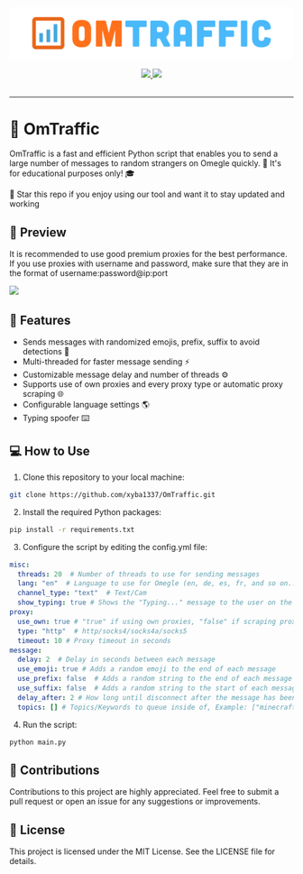 ![OmTraffic](OmTraffic.png)

<div align='center'>

  <a href='https://github.com/chroline/well_app/releases'>
  
  <img src='https://img.shields.io/github/v/release/xyba1337/omtraffic?color=%23FDD835&label=version&style=for-the-badge'>
  
  </a>
  
  <a href='https://github.com/xyba1337/omtraffic/blob/main/LICENSE'>
  
  <img src='https://img.shields.io/github/license/xyba1337/omtraffic?style=for-the-badge'>
  
  </a>

</div>

<br>

---

# :speech_balloon: OmTraffic 
OmTraffic is a fast and efficient Python script that enables you to send a large number of messages to random strangers on Omegle quickly. :rocket: It's for educational purposes only! :mortar_board:

🌟 Star this repo if you enjoy using our tool and want it to stay updated and working

## :eyes: Preview 
It is recommended to use good premium proxies for the best performance.
If you use proxies with username and password, make sure that they are in the format of username:password@ip:port

![](https://github.com/xyba1337/OmTraffic/blob/main/Preview.gif)

## :rocket: Features 

* Sends messages with randomized emojis, prefix, suffix to avoid detections :robot:
* Multi-threaded for faster message sending :zap:
* Customizable message delay and number of threads :gear:
* Supports use of own proxies and every proxy type or automatic proxy scraping :globe_with_meridians:
* Configurable language settings :earth_americas:
* Typing spoofer :keyboard:

## :computer: How to Use 

1. Clone this repository to your local machine:

```sh
git clone https://github.com/xyba1337/OmTraffic.git
```

2. Install the required Python packages:
```sh
pip install -r requirements.txt
```

3. Configure the script by editing the config.yml file:
```yml
misc:
  threads: 20  # Number of threads to use for sending messages
  lang: "en"  # Language to use for Omegle (en, de, es, fr, and so on...) -> "Alpha 2"-> https://www.nationsonline.org/oneworld/country_code_list.htm 
  channel_type: "text"  # Text/Cam
  show_typing: true # Shows the "Typing..." message to the user on the other end before sending the message
proxy:
  use_own: true # "true" if using own proxies, "false" if scraping proxies
  type: "http"  # http/socks4/socks4a/socks5
  timeout: 10 # Proxy timeout in seconds
message:
  delay: 2  # Delay in seconds between each message
  use_emoji: true # Adds a random emoji to the end of each message
  use_prefix: false  # Adds a random string to the end of each message
  use_suffix: false  # Adds a random string to the start of each message
  delay_after: 2 # How long until disconnect after the message has been sent
  topics: [] # Topics/Keywords to queue inside of, Example: ["minecraft", "valorant"].

```

4. Run the script:
```python
python main.py
```

## :handshake: Contributions
Contributions to this project are highly appreciated. Feel free to submit a pull request or open an issue for any suggestions or improvements.

## :page_with_curl: License

This project is licensed under the MIT License. See the LICENSE file for details.

